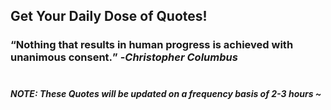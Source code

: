## Get Your Daily Dose of Quotes!
### <q>Nothing that results in human progress is achieved with unanimous consent.</q> -<em>Christopher Columbus</em> <br><br>
##### NOTE: These Quotes will be updated on a frequency basis of 2-3 hours ~
